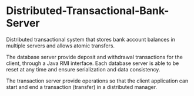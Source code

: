 # Distributed-Transactional-Bank-Server

Distributed transactional system that stores bank account balances in multiple servers and allows atomic transfers.

The database server provide deposit and withdrawal transactions for the client, through a Java RMI interface. Each database server is able to be reset at any time and ensure serialization and data consistency.

The transaction server provide operations so that the client application can start and end a transaction (transfer) in a distributed manager.
